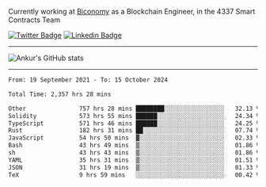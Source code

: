 Currently working at [Biconomy](https://biconomy.io/) as a Blockchain Engineer, in the 4337 Smart Contracts Team

 [![Twitter Badge](https://img.shields.io/badge/-@ankurdubey521-1ca0f1?style=flat-square&labelColor=1ca0f1&logo=twitter&logoColor=white&link=https://twitter.com/ankurdubey521)](https://twitter.com/ankurdubey521) [![Linkedin Badge](https://img.shields.io/badge/-ankurdubey521-blue?style=flat-square&logo=Linkedin&logoColor=white&link=https://www.linkedin.com/in/ankurdubey521/)](https://www.linkedin.com/in/ankurdubey521/)

<hr/>

![Ankur's GitHub stats](https://github-readme-stats.vercel.app/api?username=ankurdubey521&count_private=true&theme=radical)

<hr/>

<!--START_SECTION:waka-->

```txt
From: 19 September 2021 - To: 15 October 2024

Total Time: 2,357 hrs 28 mins

Other               757 hrs 28 mins ████████░░░░░░░░░░░░░░░░░   32.13 %
Solidity            573 hrs 55 mins ██████░░░░░░░░░░░░░░░░░░░   24.34 %
TypeScript          571 hrs 46 mins ██████░░░░░░░░░░░░░░░░░░░   24.25 %
Rust                182 hrs 31 mins ██░░░░░░░░░░░░░░░░░░░░░░░   07.74 %
JavaScript          54 hrs 50 mins  ▓░░░░░░░░░░░░░░░░░░░░░░░░   02.33 %
Bash                43 hrs 49 mins  ▒░░░░░░░░░░░░░░░░░░░░░░░░   01.86 %
sh                  43 hrs 43 mins  ▒░░░░░░░░░░░░░░░░░░░░░░░░   01.86 %
YAML                35 hrs 31 mins  ▒░░░░░░░░░░░░░░░░░░░░░░░░   01.51 %
JSON                31 hrs 19 mins  ▒░░░░░░░░░░░░░░░░░░░░░░░░   01.33 %
TeX                 9 hrs 59 mins   ░░░░░░░░░░░░░░░░░░░░░░░░░   00.42 %
```

<!--END_SECTION:waka-->
